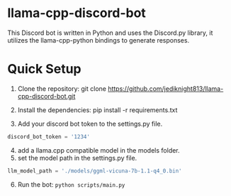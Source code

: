 # llama-cpp-discord-bot

This Discord bot is written in Python and uses the Discord.py library, it utilizes the llama-cpp-python bindings to generate responses.

# Quick Setup

1. Clone the repository: git clone https://github.com/jediknight813/llama-cpp-discord-bot.git
2. Install the dependencies: pip install -r requirements.txt

3. Add your discord bot token to the settings.py file.
```python
discord_bot_token = '1234'
```
4. add a llama.cpp compatible model in the models folder.
5. set the model path in the settings.py file.
```python
llm_model_path = './models/ggml-vicuna-7b-1.1-q4_0.bin'
```
6. Run the bot: ```python scripts/main.py ```
